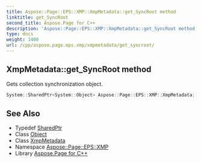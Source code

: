 ```yaml
---
title: Aspose::Page::EPS::XMP::XmpMetadata::get_SyncRoot method
linktitle: get_SyncRoot
second_title: Aspose.Page for C++
description: 'Aspose::Page::EPS::XMP::XmpMetadata::get_SyncRoot method. Gets collection synchronization object in C++.'
type: docs
weight: 1400
url: /cpp/aspose.page.eps.xmp/xmpmetadata/get_syncroot/
---
```

## XmpMetadata::get_SyncRoot method


Gets collection synchronization object.

```cpp
System::SharedPtr<System::Object> Aspose::Page::EPS::XMP::XmpMetadata::get_SyncRoot() const
```

## See Also

* Typedef [SharedPtr](../../../system/sharedptr/)
* Class [Object](../../../system/object/)
* Class [XmpMetadata](../)
* Namespace [Aspose::Page::EPS::XMP](../../)
* Library [Aspose.Page for C++](../../../)
